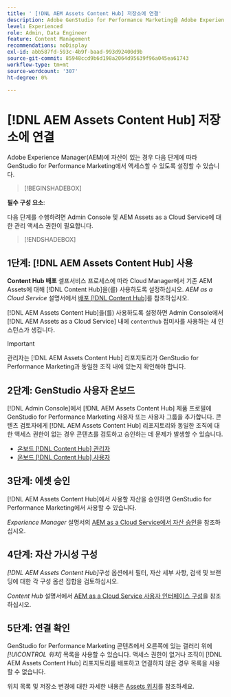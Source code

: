 ```yaml
---
title: ' [!DNL AEM Assets Content Hub] 저장소에 연결'
description: Adobe GenStudio for Performance Marketing을 Adobe Experience Manager(AEM) [!DNL Content Hub] 저장소에 연결하고 기존의 승인된 콘텐츠를 활용하는 방법을 알아봅니다.
level: Experienced
role: Admin, Data Engineer
feature: Content Management
recommendations: noDisplay
exl-id: abb587fd-593c-4b9f-baad-993d92400d9b
source-git-commit: 85948ccd9b6d198a2064d95639f96a045ea61743
workflow-type: tm+mt
source-wordcount: '307'
ht-degree: 0%

---
```


# [!DNL AEM Assets Content Hub] 저장소에 연결

Adobe Experience Manager(AEM)에 자산이 있는 경우 다음 단계에 따라 GenStudio for Performance Marketing에서 액세스할 수 있도록 설정할 수 있습니다.

>[!BEGINSHADEBOX]

**필수 구성 요소**:

다음 단계를 수행하려면 Admin Console 및 AEM Assets as a Cloud Service에 대한 관리 액세스 권한이 필요합니다.

>[!ENDSHADEBOX]

## 1단계: [!DNL AEM Assets Content Hub] 사용

**Content Hub 배포** 셀프서비스 프로세스에 따라 Cloud Manager에서 기존 AEM Assets에 대해 [!DNL Content Hub]을(를) 사용하도록 설정하십시오. _AEM as a Cloud Service_ 설명서에서 [배포 [!DNL Content Hub]](https://experienceleague.adobe.com/en/docs/experience-manager-cloud-service/content/assets/content-hub/deploy-content-hub)를 참조하십시오.

[!DNL AEM Assets Content Hub]을(를) 사용하도록 설정하면 Admin Console에서 [!DNL AEM Assets as a Cloud Service] 내에 `contenthub` 접미사를 사용하는 새 인스턴스가 생깁니다.

>[!IMPORTANT]
>
>관리자는 [!DNL AEM Assets Content Hub] 리포지토리가 GenStudio for Performance Marketing과 동일한 조직 내에 있는지 확인해야 합니다.

## 2단계: GenStudio 사용자 온보드

[!DNL Admin Console]에서 [!DNL AEM Assets Content Hub] 제품 프로필에 GenStudio for Performance Marketing 사용자 또는 사용자 그룹을 추가합니다. 콘텐츠 검토자에게 [!DNL AEM Assets Content Hub] 리포지토리와 동일한 조직에 대한 액세스 권한이 없는 경우 콘텐츠를 검토하고 승인하는 데 문제가 발생할 수 있습니다.

- [온보드 [!DNL Content Hub] 관리자](https://experienceleague.adobe.com/en/docs/experience-manager-cloud-service/content/assets/content-hub/deploy-content-hub#onboard-content-hub-administrator)
- [온보드 [!DNL Content Hub] 사용자](https://experienceleague.adobe.com/en/docs/experience-manager-cloud-service/content/assets/content-hub/deploy-content-hub#onboard-content-hub-users)

## 3단계: 에셋 승인

[!DNL AEM Assets Content Hub]에서 사용할 자산을 승인하면 GenStudio for Performance Marketing에서 사용할 수 있습니다.

_Experience Manager_ 설명서의 [AEM as a Cloud Service에서 자산 승인](https://experienceleague.adobe.com/en/docs/experience-manager-cloud-service/content/assets/dynamicmedia/dynamic-media-open-apis/approve-assets)을 참조하십시오.

## 4단계: 자산 가시성 구성

_[!DNL AEM Assets Content Hub]_&#x200B;구성 옵션에서 필터, 자산 세부 사항, 검색 및 브랜딩에 대한 각 구성 옵션 집합을 검토하십시오.

_Content Hub_ 설명서에서 [AEM as a Cloud Service 사용자 인터페이스 구성](https://experienceleague.adobe.com/en/docs/experience-manager-cloud-service/content/assets/content-hub/configure-content-hub-ui-options)을 참조하십시오.

## 5단계: 연결 확인

GenStudio for Performance Marketing 콘텐츠에서 오른쪽에 있는 갤러리 위에 _[!UICONTROL 위치]_ 목록을 사용할 수 있습니다. 액세스 권한이 없거나 조직이 [!DNL AEM Assets Content Hub] 리포지토리를 배포하고 연결하지 않은 경우 목록을 사용할 수 없습니다.

위치 목록 및 저장소 변경에 대한 자세한 내용은 [Assets 위치](manage-assets.md#assets-location)를 참조하세요.
